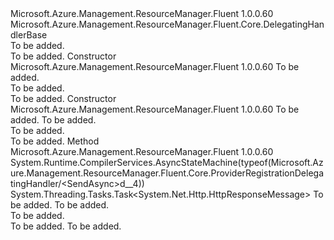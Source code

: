 <Type Name="ProviderRegistrationDelegatingHandler" FullName="Microsoft.Azure.Management.ResourceManager.Fluent.Core.ProviderRegistrationDelegatingHandler">
  <TypeSignature Language="C#" Value="public class ProviderRegistrationDelegatingHandler : Microsoft.Azure.Management.ResourceManager.Fluent.Core.DelegatingHandlerBase" />
  <TypeSignature Language="ILAsm" Value=".class public auto ansi beforefieldinit ProviderRegistrationDelegatingHandler extends Microsoft.Azure.Management.ResourceManager.Fluent.Core.DelegatingHandlerBase" />
  <TypeSignature Language="DocId" Value="T:Microsoft.Azure.Management.ResourceManager.Fluent.Core.ProviderRegistrationDelegatingHandler" />
  <TypeSignature Language="VB.NET" Value="Public Class ProviderRegistrationDelegatingHandler&#xA;Inherits DelegatingHandlerBase" />
  <TypeSignature Language="F#" Value="type ProviderRegistrationDelegatingHandler = class&#xA;    inherit DelegatingHandlerBase" />
  <AssemblyInfo>
    <AssemblyName>Microsoft.Azure.Management.ResourceManager.Fluent</AssemblyName>
    <AssemblyVersion>1.0.0.60</AssemblyVersion>
  </AssemblyInfo>
  <Base>
    <BaseTypeName>Microsoft.Azure.Management.ResourceManager.Fluent.Core.DelegatingHandlerBase</BaseTypeName>
  </Base>
  <Interfaces />
  <Docs>
    <summary>To be added.</summary>
    <remarks>To be added.</remarks>
  </Docs>
  <Members>
    <Member MemberName=".ctor">
      <MemberSignature Language="C#" Value="public ProviderRegistrationDelegatingHandler (Microsoft.Azure.Management.ResourceManager.Fluent.Authentication.AzureCredentials credentials);" />
      <MemberSignature Language="ILAsm" Value=".method public hidebysig specialname rtspecialname instance void .ctor(class Microsoft.Azure.Management.ResourceManager.Fluent.Authentication.AzureCredentials credentials) cil managed" />
      <MemberSignature Language="DocId" Value="M:Microsoft.Azure.Management.ResourceManager.Fluent.Core.ProviderRegistrationDelegatingHandler.#ctor(Microsoft.Azure.Management.ResourceManager.Fluent.Authentication.AzureCredentials)" />
      <MemberSignature Language="VB.NET" Value="Public Sub New (credentials As AzureCredentials)" />
      <MemberSignature Language="F#" Value="new Microsoft.Azure.Management.ResourceManager.Fluent.Core.ProviderRegistrationDelegatingHandler : Microsoft.Azure.Management.ResourceManager.Fluent.Authentication.AzureCredentials -&gt; Microsoft.Azure.Management.ResourceManager.Fluent.Core.ProviderRegistrationDelegatingHandler" Usage="new Microsoft.Azure.Management.ResourceManager.Fluent.Core.ProviderRegistrationDelegatingHandler credentials" />
      <MemberType>Constructor</MemberType>
      <AssemblyInfo>
        <AssemblyName>Microsoft.Azure.Management.ResourceManager.Fluent</AssemblyName>
        <AssemblyVersion>1.0.0.60</AssemblyVersion>
      </AssemblyInfo>
      <Parameters>
        <Parameter Name="credentials" Type="Microsoft.Azure.Management.ResourceManager.Fluent.Authentication.AzureCredentials" />
      </Parameters>
      <Docs>
        <param name="credentials">To be added.</param>
        <summary>To be added.</summary>
        <remarks>To be added.</remarks>
      </Docs>
    </Member>
    <Member MemberName=".ctor">
      <MemberSignature Language="C#" Value="public ProviderRegistrationDelegatingHandler (Microsoft.Azure.Management.ResourceManager.Fluent.Authentication.AzureCredentials credentials, System.Net.Http.HttpMessageHandler innerHandler);" />
      <MemberSignature Language="ILAsm" Value=".method public hidebysig specialname rtspecialname instance void .ctor(class Microsoft.Azure.Management.ResourceManager.Fluent.Authentication.AzureCredentials credentials, class System.Net.Http.HttpMessageHandler innerHandler) cil managed" />
      <MemberSignature Language="DocId" Value="M:Microsoft.Azure.Management.ResourceManager.Fluent.Core.ProviderRegistrationDelegatingHandler.#ctor(Microsoft.Azure.Management.ResourceManager.Fluent.Authentication.AzureCredentials,System.Net.Http.HttpMessageHandler)" />
      <MemberSignature Language="VB.NET" Value="Public Sub New (credentials As AzureCredentials, innerHandler As HttpMessageHandler)" />
      <MemberSignature Language="F#" Value="new Microsoft.Azure.Management.ResourceManager.Fluent.Core.ProviderRegistrationDelegatingHandler : Microsoft.Azure.Management.ResourceManager.Fluent.Authentication.AzureCredentials * System.Net.Http.HttpMessageHandler -&gt; Microsoft.Azure.Management.ResourceManager.Fluent.Core.ProviderRegistrationDelegatingHandler" Usage="new Microsoft.Azure.Management.ResourceManager.Fluent.Core.ProviderRegistrationDelegatingHandler (credentials, innerHandler)" />
      <MemberType>Constructor</MemberType>
      <AssemblyInfo>
        <AssemblyName>Microsoft.Azure.Management.ResourceManager.Fluent</AssemblyName>
        <AssemblyVersion>1.0.0.60</AssemblyVersion>
      </AssemblyInfo>
      <Parameters>
        <Parameter Name="credentials" Type="Microsoft.Azure.Management.ResourceManager.Fluent.Authentication.AzureCredentials" />
        <Parameter Name="innerHandler" Type="System.Net.Http.HttpMessageHandler" />
      </Parameters>
      <Docs>
        <param name="credentials">To be added.</param>
        <param name="innerHandler">To be added.</param>
        <summary>To be added.</summary>
        <remarks>To be added.</remarks>
      </Docs>
    </Member>
    <Member MemberName="SendAsync">
      <MemberSignature Language="C#" Value="protected override System.Threading.Tasks.Task&lt;System.Net.Http.HttpResponseMessage&gt; SendAsync (System.Net.Http.HttpRequestMessage request, System.Threading.CancellationToken cancellationToken);" />
      <MemberSignature Language="ILAsm" Value=".method familyhidebysig virtual instance class System.Threading.Tasks.Task`1&lt;class System.Net.Http.HttpResponseMessage&gt; SendAsync(class System.Net.Http.HttpRequestMessage request, valuetype System.Threading.CancellationToken cancellationToken) cil managed" />
      <MemberSignature Language="DocId" Value="M:Microsoft.Azure.Management.ResourceManager.Fluent.Core.ProviderRegistrationDelegatingHandler.SendAsync(System.Net.Http.HttpRequestMessage,System.Threading.CancellationToken)" />
      <MemberSignature Language="F#" Value="override this.SendAsync : System.Net.Http.HttpRequestMessage * System.Threading.CancellationToken -&gt; System.Threading.Tasks.Task&lt;System.Net.Http.HttpResponseMessage&gt;" Usage="providerRegistrationDelegatingHandler.SendAsync (request, cancellationToken)" />
      <MemberType>Method</MemberType>
      <AssemblyInfo>
        <AssemblyName>Microsoft.Azure.Management.ResourceManager.Fluent</AssemblyName>
        <AssemblyVersion>1.0.0.60</AssemblyVersion>
      </AssemblyInfo>
      <Attributes>
        <Attribute>
          <AttributeName>System.Runtime.CompilerServices.AsyncStateMachine(typeof(Microsoft.Azure.Management.ResourceManager.Fluent.Core.ProviderRegistrationDelegatingHandler/&lt;SendAsync&gt;d__4))</AttributeName>
        </Attribute>
      </Attributes>
      <ReturnValue>
        <ReturnType>System.Threading.Tasks.Task&lt;System.Net.Http.HttpResponseMessage&gt;</ReturnType>
      </ReturnValue>
      <Parameters>
        <Parameter Name="request" Type="System.Net.Http.HttpRequestMessage" />
        <Parameter Name="cancellationToken" Type="System.Threading.CancellationToken" />
      </Parameters>
      <Docs>
        <param name="request">To be added.</param>
        <param name="cancellationToken">To be added.</param>
        <summary>To be added.</summary>
        <returns>To be added.</returns>
        <remarks>To be added.</remarks>
      </Docs>
    </Member>
  </Members>
</Type>